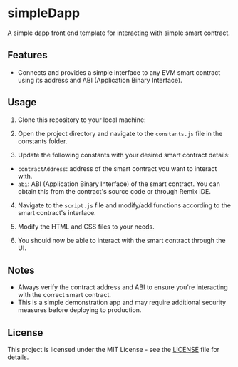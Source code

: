 # simpleDapp
A simple dapp front end template for interacting with simple smart contract.

## Features

- Connects and provides a simple interface to any EVM smart contract using its address and ABI (Application Binary Interface).

## Usage

1. Clone this repository to your local machine:

2. Open the project directory and navigate to the `constants.js` file in the constants folder.

3. Update the following constants with your desired smart contract details:

- `contractAddress`: address of the smart contract you want to interact with.
- `abi`: ABI (Application Binary Interface) of the smart contract. You can obtain this from the contract's source code or through Remix IDE.

4. Navigate to the `script.js` file and modify/add functions according to the smart contract's interface.

5. Modify the HTML and CSS files to your needs.

6. You should now be able to interact with the smart contract through the UI.

## Notes

- Always verify the contract address and ABI to ensure you're interacting with the correct smart contract.
- This is a simple demonstration app and may require additional security measures before deploying to production.

## License

This project is licensed under the MIT License - see the [LICENSE](LICENSE) file for details.
